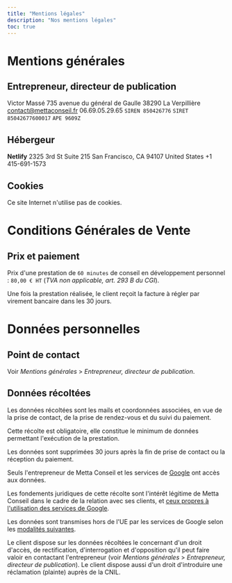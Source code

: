 ```yaml
---
title: "Mentions légales"
description: "Nos mentions légales"
toc: true
---
```


# Mentions générales
## Entrepreneur, directeur de publication
Victor Massé
735 avenue du général de Gaulle
38290 La Verpillière
contact@mettaconseil.fr
06.69.05.29.65
`SIREN 850426776`
`SIRET 85042677600017`
`APE 9609Z`

## Hébergeur
**Netlify**
2325 3rd St Suite 215
San Francisco, CA 94107
United States
+1 415-691-1573

## Cookies
Ce site Internet n'utilise pas de cookies.

# Conditions Générales de Vente
## Prix et paiement
Prix d'une prestation de `60 minutes` de conseil en développement personnel : `80,00 € HT` (*TVA non applicable, art. 293 B du CGI*).

Une fois la prestation réalisée, le client reçoit la facture à régler par virement bancaire dans les 30 jours.

# Données personnelles
## Point de contact
Voir *Mentions générales* > *Entrepreneur, directeur de publication*.

## Données récoltées
Les données récoltées sont les mails et coordonnées associées, en vue de la prise de contact, de la prise de rendez-vous et du suivi du paiement.

Cette récolte est obligatoire, elle constitue le minimum de données permettant l'exécution de la prestation.

Les données sont supprimées 30 jours après la fin de prise de contact ou la réception du paiement.

Seuls l'entrepreneur de Metta Conseil et les services de [Google](https://about.google/) ont accès aux données.

Les fondements juridiques de cette récolte sont l'intérêt légitime de Metta Conseil dans le cadre de la relation avec ses clients, et [ceux propres à l'utilisation des services de Google](https://policies.google.com/privacy).

Les données sont transmises hors de l'UE par les services de Google selon les [modalités suivantes](https://policies.google.com/privacy/frameworks).

Le client dispose sur les données récoltées le concernant d'un droit d'accès, de rectification, d'interrogation et d'opposition qu'il peut faire valoir en contactant l'entrepreneur (voir *Mentions générales* > *Entrepreneur, directeur de publication*). Le client dispose aussi d'un droit d'introduire une réclamation (plainte) auprès de la CNIL.
